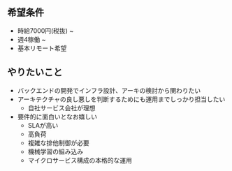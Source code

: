 ## 希望条件
- 時給7000円(税抜) ~
- 週4稼働 ~
- 基本リモート希望

## やりたいこと
- バックエンドの開発でインフラ設計、アーキの検討から関わりたい
- アーキテクチャの良し悪しを判断するためにも運用までしっかり担当したい
    - 自社サービス会社が理想
- 要件的に面白いとなお嬉しい
    - SLAが高い
    - 高負荷
    - 複雑な排他制御が必要
    - 機械学習の組み込み
    - マイクロサービス構成の本格的な運用
